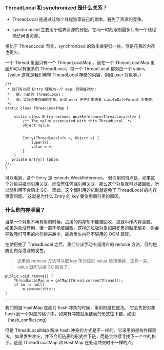 ### ThreadLocal 和 synchronized 是什么关系？

- ThreadLocal 是通过让每个线程独享自己的副本，避免了资源的竞争。

- synchronized 主要用于临界资源的分配，在同一时刻限制最多只有一个线程能访问该资源。

相比于 ThreadLocal 而言，synchronized 的效率会更低一些，但是花费的内存也更少。

一个 Thread 里面只有一个 ThreadLocalMap ，而在一个 ThreadLocalMap 里面却可以有很多的 ThreadLocal，每一个 ThreadLocal 都对应一个 value。
（value 这就是我们希望 ThreadLocal 存储的内容，例如 user 对象等。）

```
/**
 * 我们可以把 Entry 理解为一个 map，其键值对为：
 *   键，当前的 ThreadLocal；
 *   值，实际需要存储的变量，比如 user 用户对象或者 simpleDateFormat 对象等。 
 */
static class ThreadLocalMap {

    static class Entry extends WeakReference<ThreadLocal<?>> {
        /** The value associated with this ThreadLocal. */
        Object value;


        Entry(ThreadLocal<?> k, Object v) {
            super(k);
            value = v;
        }
    }
   private Entry[] table;
//...
}
```

可以看到，这个 Entry 是 extends WeakReference。
弱引用的特点是，如果这个对象只被弱引用关联，而没有任何强引用关联，那么这个对象就可以被回收，所以弱引用不会阻止 GC。
因此，这个弱引用的机制就避免了 ThreadLocal 的内存泄露问题。 这就是为什么 Entry 的 key 要使用弱引用的原因。

### 什么是内存泄漏？

当某一个对象不再有用的时候，占用的内存却不能被回收，这就叫作内存泄漏。
如果对象没有用，但一直不能被回收，这样的垃圾对象如果积累的越来越多，则会导致我们可用的内存越来越少，最后发生内存不够用的 OOM 错误。

在使用完了 ThreadLocal 之后，我们应该手动去调用它的 remove 方法，目的是防止内存泄漏的发生。

>这里的 remove 方法可以把 key 所对应的 value 给清理掉，这样一来，value 就可以被 GC 回收了。

```
public void remove() {
    ThreadLocalMap m = getMap(Thread.currentThread());
    if (m != null)
        m.remove(this);
}
```



---

我们知道 HashMap 在面对 hash 冲突的时候，采用的是拉链法。
它会先把对象 hash 到一个对应的格子中，如果有冲突就用链表的形式往下链，如图（hash_conflict.png）

但是 ThreadLocalMap 解决 hash 冲突的方式是不一样的，它采用的是线性探测法。
如果发生冲突，并不会用链表的形式往下链，而是会继续寻找下一个空的格子。这是 ThreadLocalMap 和 HashMap 在处理冲突时不一样的点。




































